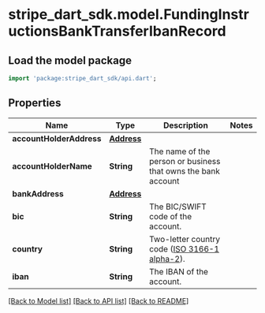 # stripe_dart_sdk.model.FundingInstructionsBankTransferIbanRecord

## Load the model package
```dart
import 'package:stripe_dart_sdk/api.dart';
```

## Properties
Name | Type | Description | Notes
------------ | ------------- | ------------- | -------------
**accountHolderAddress** | [**Address**](Address.md) |  | 
**accountHolderName** | **String** | The name of the person or business that owns the bank account | 
**bankAddress** | [**Address**](Address.md) |  | 
**bic** | **String** | The BIC/SWIFT code of the account. | 
**country** | **String** | Two-letter country code ([ISO 3166-1 alpha-2](https://en.wikipedia.org/wiki/ISO_3166-1_alpha-2)). | 
**iban** | **String** | The IBAN of the account. | 

[[Back to Model list]](../README.md#documentation-for-models) [[Back to API list]](../README.md#documentation-for-api-endpoints) [[Back to README]](../README.md)


